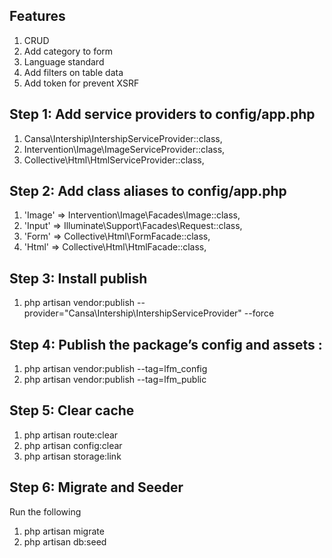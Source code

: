 
## Features

1. CRUD
1. Add category to form
1. Language standard
1. Add filters on table data
1. Add token for prevent XSRF

## Step 1: Add service providers to **config/app.php**

1. Cansa\Intership\IntershipServiceProvider::class,
1. Intervention\Image\ImageServiceProvider::class,
1. Collective\Html\HtmlServiceProvider::class,

## Step 2: Add class aliases to **config/app.php**

1. 'Image' => Intervention\Image\Facades\Image::class,
1. 'Input' => Illuminate\Support\Facades\Request::class,
1. 'Form' => Collective\Html\FormFacade::class,
1. 'Html' => Collective\Html\HtmlFacade::class,

## Step 3: Install publish

1. php artisan vendor:publish --provider="Cansa\Intership\IntershipServiceProvider" --force

## Step 4: Publish the package’s config and assets :

1. php artisan vendor:publish --tag=lfm_config
1. php artisan vendor:publish --tag=lfm_public

## Step 5: Clear cache
1. php artisan route:clear
1. php artisan config:clear
1. php artisan storage:link

## Step 6: Migrate and Seeder
Run the following
1. php artisan migrate
1. php artisan db:seed
